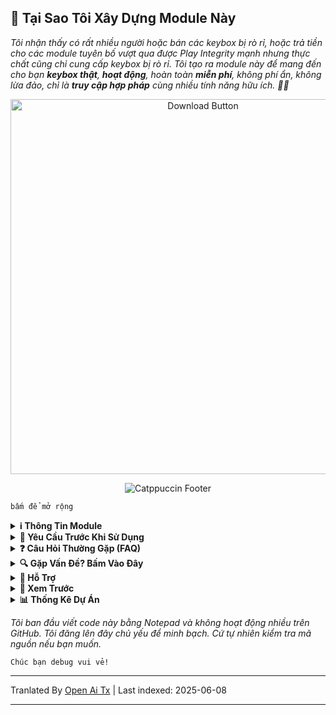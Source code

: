 ## 🚀 Tại Sao Tôi Xây Dựng Module Này

*Tôi nhận thấy có rất nhiều người hoặc bán các keybox bị rò rỉ, hoặc trả tiền cho các module tuyên bố vượt qua được Play Integrity mạnh nhưng thực chất cũng chỉ cung cấp keybox bị rò rỉ. Tôi tạo ra module này để mang đến cho bạn **keybox thật**, **hoạt động**, hoàn toàn **miễn phí**, không phí ẩn, không lừa đảo, chỉ là **truy cập hợp pháp** cùng nhiều tính năng hữu ích. 🚫🔑*

<div align="center">
  <a href="https://github.com/MeowDump/Integrity-Box/releases" target="_blank">
    <img src="https://raw.githubusercontent.com/MeowDump/Integrity-Box/main/DUMP/download.png" alt="Download Button" width="600" />
  </a>
</div>

<p align="center">
  <img src="https://raw.githubusercontent.com/catppuccin/catppuccin/main/assets/footers/gray0_ctp_on_line.svg?sanitize=true" alt="Catppuccin Footer" />
</p>

`bấm để mở rộng`

<details>
<summary><strong>ℹ️ Thông Tin Module</strong></summary>

> **Module này cung cấp các tính năng sau:**  

- ✅ Cập nhật `keybox.xml`  
- 🗽 Cập nhật `target.txt` theo trạng thái TEE của bạn  
- 🥷 Chuyển đổi chế độ Shamiko (qua bật/tắt module)
- 👻 Chuyển đổi chế độ NoHello (qua bật/tắt module)  
- 🛠️ Thêm tất cả các gói phát hiện ROM tùy chỉnh vào **đường dẫn SusFS**  
- ⛔ Vô hiệu hóa EU injector theo mặc định  
- ⛔ Vô hiệu hóa giả mạo ROM Pixel  
- 🔐 Giả mạo trạng thái mã hóa   
- 🔑 Giả mạo release key của ROM  
- 😋 Giả mạo trạng thái SE Linux  
- 🕵️ Phát hiện hoạt động bất thường để hỗ trợ debug lỗi
- 🎨 Nhiều tính năng hơn, xem tại [WebUI](https://raw.githubusercontent.com/MeowDump/Integrity-Box/main/DUMP/9.jpg)

</details>

<details>
<summary><strong>🗽 Yêu Cầu Trước Khi Sử Dụng</strong></summary>

> Vui lòng đảm bảo bạn đã **cài đặt các module sau** trước khi sử dụng:

- [**Play Integrity Fork**](https://github.com/osm0sis/PlayIntegrityFork/releases)
- [**Tricky Store**](https://github.com/5ec1cff/TrickyStore/releases)

</details>

<details>
<summary><strong>❓ Câu Hỏi Thường Gặp (FAQ)</strong></summary>

<details>
<summary><strong>Meow Assistant có phải là phần mềm độc hại không?</strong></summary>

### 🛡️ Làm Rõ Về Ký Ứng Dụng & Bảo Mật

Ở các phiên bản trước, ứng dụng được ký bằng **test key** (khóa thử nghiệm), điều này khiến một số công cụ bảo mật cảnh báo là ứng dụng có hại.

Từ **Module v3+**, ứng dụng đã được ký bằng **private release key** (khóa phát hành riêng tư).  
🔒 Mặc dù **không có thay đổi về chức năng**, việc chuyển sang khóa ký chuẩn đã khắc phục vấn đề, **không còn cảnh báo giả mạo** nào được ghi nhận nữa.

### 🐾 Mục Đích của Meow Assistant

**Meow Assistant** được xây dựng để tăng tính tiện dụng và minh bạch.

Nó cung cấp **thông báo popup** khi:

- ✅ Bạn nhấp vào bất kỳ tùy chọn nào trong **WebView**  
- ⚙️ Bạn chạy bất kỳ script nào qua **nút Action**

Điều này giúp bạn luôn nắm được các thao tác đang được thực thi và nâng cao trải nghiệm người dùng.

<img src="https://raw.githubusercontent.com/MeowDump/Integrity-Box/main/DUMP/meowassistant.png" alt="Meow Helper" width="100%">

</details>

</details>

<details>
<summary><strong>🔍 Gặp Vấn Đề? Bấm Vào Đây</strong></summary>

- Không cấp được quyền root cho ứng dụng? `Vô hiệu hóa` module IntegrityBox, nó sẽ chuyển shamiko/nohello sang chế độ `blacklist` và hiện lại root  
- [Shamiko](https://t.me/LSPosed/292) không hoạt động với magisk delta (kitsune mask)  
- [Shamiko](https://t.me/LSPosed/292) chỉ hoạt động với [Zygisk Next](https://github.com/Dr-TSNG/ZygiskNext/releases)  
- Ẩn root đúng cách nếu play integrity không vượt qua. Nếu bạn dùng custom rom, đảm bảo đã tắt tính năng giả mạo gms tích hợp sẵn. Cách tắt? Tùy rom bạn đang dùng. Tham gia nhóm hỗ trợ rom của bạn & hỏi `cách tắt nó`.  
- Chuyển sang [Magisk Alpha](https://t.me/magiskalpha/683) nếu bạn gặp lỗi integrity với magisk chính thức.  

</details>

<details>
<summary><strong>🔗 Hỗ Trợ</strong></summary>

[![Nhóm Hỗ Trợ](https://ziadoua.github.io/m3-Markdown-Badges/badges/Telegram/telegram1.svg "Join our Telegram Group")](https://t.me/+NCWzd1G--UNmNDY1)  
[![Ủng hộ PayPal](https://ziadoua.github.io/m3-Markdown-Badges/badges/PayPal/paypal1.svg "Donate via PayPal")](https://paypal.me/TempMeow)

</details>

<details>
<summary><strong>🎨 Xem Trước</strong></summary>

1. ![](https://raw.githubusercontent.com/MeowDump/Integrity-Box/main/DUMP/1.png)  
2. ![](https://raw.githubusercontent.com/MeowDump/Integrity-Box/main/DUMP/2.png)  
3. ![](https://raw.githubusercontent.com/MeowDump/Integrity-Box/main/DUMP/3.png)  
4. ![](https://raw.githubusercontent.com/MeowDump/Integrity-Box/main/DUMP/4.png)  
5. ![](https://raw.githubusercontent.com/MeowDump/Integrity-Box/main/DUMP/5.gif)  
6. ![](https://raw.githubusercontent.com/MeowDump/Integrity-Box/main/DUMP/6.gif)  
7. ![](https://raw.githubusercontent.com/MeowDump/Integrity-Box/main/DUMP/7.gif)  
8. ![](https://raw.githubusercontent.com/MeowDump/Integrity-Box/main/DUMP/8.png)  
9. ![](https://raw.githubusercontent.com/MeowDump/Integrity-Box/main/DUMP/9.jpg)  
10. ![](https://raw.githubusercontent.com/MeowDump/Integrity-Box/main/DUMP/10.png)

</details>

<details>
<summary><strong>📊 Thống Kê Dự Án</strong></summary>

[![GitHub Stars](https://m3-markdown-badges.vercel.app/stars/7/1/MeowDump/Integrity-Box)](https://github.com/MeowDump/Integrity-Box/stargazers)  
[![GitHub Issues](https://m3-markdown-badges.vercel.app/issues/1/1/MeowDump/Integrity-Box)](https://github.com/MeowDump/Integrity-Box/issues)  
[![GitHub Release](https://ziadoua.github.io/m3-Markdown-Badges/badges/Github/github3.svg)](https://github.com/MeowDump/Integrity-Box/releases)

</details>

_Tôi ban đầu viết code này bằng Notepad và không hoạt động nhiều trên GitHub. Tôi đăng lên đây chủ yếu để minh bạch. Cứ tự nhiên kiểm tra mã nguồn nếu bạn muốn._

`Chúc bạn debug vui vẻ!`

---

Tranlated By [Open Ai Tx](https://github.com/OpenAiTx/OpenAiTx) | Last indexed: 2025-06-08

---